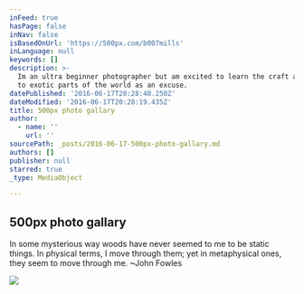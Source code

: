 ```yaml
---
inFeed: true
hasPage: false
inNav: false
isBasedOnUrl: 'https://500px.com/b007mills'
inLanguage: null
keywords: []
description: >-
  Im an ultra beginner photographer but am excited to learn the craft and travel
  to exotic parts of the world as an excuse.
datePublished: '2016-06-17T20:28:40.250Z'
dateModified: '2016-06-17T20:28:19.435Z'
title: 500px photo gallary
author:
  - name: ''
    url: ''
sourcePath: _posts/2016-06-17-500px-photo-gallary.md
authors: []
publisher: null
starred: true
_type: MediaObject

---
```

<article style=""><h1>500px photo gallary</h1><p>In some mysterious way woods have never seemed to me to be static things. In physical terms, I move through them; yet in metaphysical ones, they seem to move through me. ~John Fowles</p><img src="https://imgflo.herokuapp.com/graph/vahj1ThiexotieMo/319e2a6e87f20e8b13715f414ab92e36/noop?input=https%3A%2F%2Fdrscdn.500px.org%2Fphoto%2F156502153%2Fm%253D1170%2Fe57cf1aba9d21fb8da5ba6356f707a24" /></article>